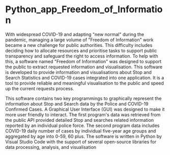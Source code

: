 # Python_app_Freedom_of_Information

With widespread COVID-19 and adapting "new normal" during the pandemic, managing a large volume of "Freedom of Information" work became a new challenge for public authorities. This difficulty includes deciding how to allocate resources and prioritise tasks to support public transparency and safeguard the right to access information. To help with this, a software named "Freedom of Information" was designed to support the public to extract requested information and visualisation. This software is developed to provide information and visualisations about Stop and Search Statistics and COVID-19 cases integrated into one application. It is a tool to provide reliable and meaningful visualisation to the public and speed up the current requests process.

This software contains two key programmings to graphically represent the information about Stop and Search data by the Police and COVID-19 Confirmed Cases. A Graphical User Interface (GUI) was designed to make it more user friendly to interact. The first program's data was retrieved from the public API provided detailed Stop and searches related information reported by an individual police force. The second program data includes COVID-19 daily number of cases by individual five-year age groups and aggregated by age into 0-59, 60 plus. The software is written in Python by Visual Studio Code with the support of several open-source libraries for data processing, analysis, and visualisation
